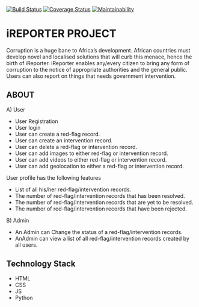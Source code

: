 [![Build Status](https://travis-ci.org/KapsonLabs/Andela-iReporter.svg?branch=ft-endpoint-create-red-flag)](https://travis-ci.org/KapsonLabs/Andela-iReporter) [![Coverage Status](https://coveralls.io/repos/github/KapsonLabs/Andela-iReporter/badge.svg?branch=master)](https://coveralls.io/github/KapsonLabs/Andela-iReporter?branch=master) [![Maintainability](https://api.codeclimate.com/v1/badges/5ecd878a2235b47e603a/maintainability)](https://codeclimate.com/github/KapsonLabs/Andela-iReporter/maintainability)

# iREPORTER PROJECT #

Corruption is a huge bane to Africa’s development. African countries must develop novel and localised solutions that will curb this menace, hence the birth of iReporter. iReporter enables any/every citizen to bring any form of corruption to the notice of appropriate authorities and the general public. Users can also report on things that needs government intervention.

## ABOUT ##
A) User

- User Registration
- User login
- User can create a red-flag record.
- User can create an intervention record.
- User can delete a red-flag or intervention record.
- User can add images to either red-flag or intervention record.
- User can add videos to either red-flag or intervention record.
- User can add geolocation to either a red-flag or intervention record.

User profile has the following features
- List of all his/her red-flag/intervention records.
- The number of red-flag/intervention records that has been resolved.
- The number of red-flag/intervention records that are yet to be resolved.
- The number of red-flag/intervention records that have been rejected.

B) Admin

- An Admin can Change the status of a red-flag/intervention records.
- AnAdmin can view a list of all red-flag/intervention records created by all users.

## Technology Stack ##
- HTML
- CSS
- JS
- Python
